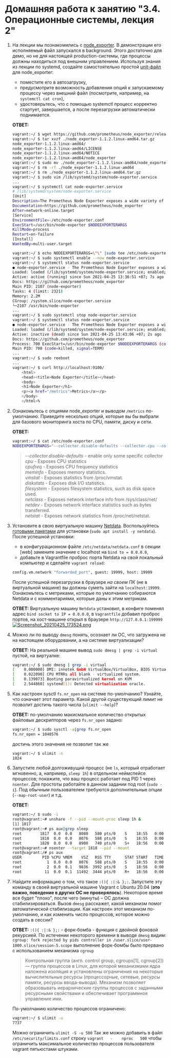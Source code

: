 # Домашняя работа к занятию "3.4. Операционные системы, лекция 2"

1. На лекции мы познакомились с [node_exporter](https://github.com/prometheus/node_exporter/releases). В демонстрации его исполняемый файл запускался в background. Этого достаточно для демо, но не для настоящей production-системы, где процессы должны находиться под внешним управлением. Используя знания из лекции по systemd, создайте самостоятельно простой [unit-файл](https://www.freedesktop.org/software/systemd/man/systemd.service.html) для node_exporter:

    * поместите его в автозагрузку,
    * предусмотрите возможность добавления опций к запускаемому процессу через внешний файл (посмотрите, например, на `systemctl cat cron`),
    * удостоверьтесь, что с помощью systemctl процесс корректно стартует, завершается, а после перезагрузки автоматически поднимается.  

    __ОТВЕТ:__

    ```bash
    vagrant:~/ $ wget https://github.com/prometheus/node_exporter/releases/download/v1.1.2/node_exporter-1.1.2.linux-amd64.tar.gz
    vagrant:~/ $ tar xvzf ./node_exporter-1.1.2.linux-amd64.tar.gz
    node_exporter-1.1.2.linux-amd64/
    node_exporter-1.1.2.linux-amd64/LICENSE
    node_exporter-1.1.2.linux-amd64/NOTICE
    node_exporter-1.1.2.linux-amd64/node_exporter
    vagrant:~/ $ sudo mv ./node_exporter-1.1.2.linux-amd64/node_exporter /usr/bin/node-exporter
    vagrant:~/ $ rm -rf ./node_exporter-1.1.2.linux-amd64
    vagrant:~/ $ rm ./node_exporter-1.1.2.linux-amd64.tar.gz
    vagrant:~/ $ sudo vim /lib/systemd/system/node-exporter.service
    ...
    vagrant:~/ $ systemctl cat node-exporter.service
    # /lib/systemd/system/node-exporter.service
    [Unit]
    Description=The Prometheus Node Exporter exposes a wide variety of hardware- and kernel-related metrics.
    Documentation=https://github.com/prometheus/node_exporter
    After=network-online.target
    [Service]
    EnvironmentFile=-/etc/node-exporter.conf
    ExecStart=/usr/bin/node-exporter $NODEEXPORTERARGS
    KillMode=process
    Restart=on-failure
    [Install]
    WantedBy=multi-user.target
    
    vagrant:~/ $ echo NODEEXPORTERARGS=\"\" |sudo tee /etc/node-exporter.conf
    vagrant:~/ $ sudo systemctl enable --now node-exporter.service
    vagrant:~/ $ systemctl status node-exporter.service
    ● node-exporter.service - The Prometheus Node Exporter exposes a wide variety of hardware- and kernel-related metrics.
    Loaded: loaded (/lib/systemd/system/node-exporter.service; enabled; vendor preset: enabled)
    Active: active (running) since Sun 2021-04-25 13:36:51 +07; 7s ago
    Docs: https://github.com/prometheus/node_exporter
    Main PID: 2107 (node-exporter)
    Tasks: 4 (limit: 2321)
    Memory: 2.2M
    CGroup: /system.slice/node-exporter.service
    └─2107 /usr/bin/node-exporter
    ...
    vagrant:~/ $ sudo systemctl stop node-exporter.service
    vagrant:~/ $ systemctl status node-exporter.service
    ● node-exporter.service - The Prometheus Node Exporter exposes a wide variety of hardware- and kernel-related metrics.
    Loaded: loaded (/lib/systemd/system/node-exporter.service; enabled; vendor preset: enabled)
    Active: inactive (dead) since Sun 2021-04-25 13:43:06 +07; 2s ago
    Docs: https://github.com/prometheus/node_exporter
    Process: 700 ExecStart=/usr/bin/node-exporter $NODEEXPORTERARGS (code=killed, signal=TERM)
    Main PID: 700 (code=killed, signal=TERM)
    ...
    vagrant:~/ $ sudo reeboot
    ...
    vagrant:~/ $ curl http://localhost:9100/
        <html>
        <head><title>Node Exporter</title></head>
        <body>
        <h1>Node Exporter</h1>
        <p><a href="/metrics">Metrics</a></p>
        </body>
        </html>%  
    ```

1. Ознакомьтесь с опциями node_exporter и выводом `/metrics` по-умолчанию. Приведите несколько опций, которые вы бы выбрали для базового мониторинга хоста по CPU, памяти, диску и сети.  

    __ОТВЕТ:__

    ```bash
    vagrant:~/ $ cat /etc/node-exporter.conf
    NODEEXPORTERARGS="--collector.disable-defaults --collector.cpu --collector.cpufreq --collector.meminfo --collector.vmstat --collector.diskstats --collector.filesystem --collector.netclass --collector.netdev --collector.netstat"
    ```

    >_--collector.disable-defaults_ - enable only some specific collector  
    _cpu_ - Exposes CPU statistics  
    _cpufreq_ - Exposes CPU frequency statistics  
    _meminfo_ - Exposes memory statistics.  
    _vmstat_ - Exposes statistics from /proc/vmstat.  
    _diskstats_ - Exposes disk I/O statistics.  
    _filesystem_ - Exposes filesystem statistics, such as disk space used.  
    _netclass_ - Exposes network interface info from /sys/class/net/  
    _netdev_ - Exposes network interface statistics such as bytes transferred.  
    _netstat_ - Exposes network statistics from /proc/net/netstat.
1. Установите в свою виртуальную машину [Netdata](https://github.com/netdata/netdata). Воспользуйтесь [готовыми пакетами](https://packagecloud.io/netdata/netdata/install) для установки (`sudo apt install -y netdata`). После успешной установки:
    * в конфигурационном файле `/etc/netdata/netdata.conf` в секции [web] замените значение с localhost на `bind to = 0.0.0.0`,
    * добавьте в Vagrantfile проброс порта Netdata на свой локальный компьютер и сделайте `vagrant reload`:

    ```bash
    config.vm.network "forwarded_port", guest: 19999, host: 19999
    ```

    После успешной перезагрузки в браузере *на своем ПК* (не в виртуальной машине) вы должны суметь зайти на `localhost:19999`. Ознакомьтесь с метриками, которые по умолчанию собираются Netdata и с комментариями, которые даны к этим метрикам.  

    __ОТВЕТ:__  Виртуальную машину `Netdata` установил, в конфиге поменял адрес `bind socket to IP = 0.0.0.0`, в `Vagrantfile` добавил проброс портов, на хост-машине открыл в браузере `http://127.0.0.1:199999`
    [![Screenshot_20210425_173524.png](https://github.com/tabwizard/devops-netology/raw/03-sysadmin-04-os/img/Screenshot_20210425_173524.png)](https://github.com/tabwizard/devops-netology/blob/03-sysadmin-04-os/img/Screenshot_20210425_173524.png)

1. Можно ли по выводу `dmesg` понять, осознает ли ОС, что загружена не на настоящем оборудовании, а на системе виртуализации?  

    __ОТВЕТ:__ На реальной машине вывод `sudo dmesg | grep -i virtual` пустой, на виртуалке:

    ```bash
    vagrant:~/ $ sudo dmesg | grep -i virtual
    [    0.000000] DMI: innotek GmbH VirtualBox/VirtualBox, BIOS VirtualBox 12/01/2006
    [    0.022090] CPU MTRRs all blank - virtualized system.
    [    0.139073] Booting paravirtualized kernel on KVM
    [    2.544860] systemd[1]: Detected virtualization oracle.
    ```  

1. Как настроен sysctl `fs.nr_open` на системе по-умолчанию? Узнайте, что означает этот параметр. Какой другой существующий лимит не позволит достичь такого числа (`ulimit --help`)?  

    __ОТВЕТ:__ по-умолчанию макисмальное количество открытых файловых дескрипторов через `fs.nr_open` задано:

    ```bash
    vagrant:~/ $ sudo sysctl -a|grep fs.nr_open
    fs.nr_open = 1048576
    ```  

    достичь этого значения не позволит так же

    ```bash
    vagrant:~/ $ ulimit -n
    1024
    ```

1. Запустите любой долгоживущий процесс (не `ls`, который отработает мгновенно, а, например, `sleep 1h`) в отдельном неймспейсе процессов; покажите, что ваш процесс работает под PID 1 через `nsenter`. Для простоты работайте в данном задании под root (`sudo -i`). Под обычным пользователем требуются дополнительные опции (`--map-root-user`) и т.д.  

    __ОТВЕТ:__

    ```bash
    vagrant:~/ $ sudo -i
    root@vagrant:~# unshare -f --pid --mount-proc sleep 1h &
    [1] 1817
    root@vagrant:~# ps aux|grep sleep
    root        1817  0.0  0.0   8080   580 pts/0    S    18:55   0:00 unshare -f --pid --mount-proc sleep 1h
    root        1818  0.0  0.0   8076   588 pts/0    S    18:55   0:00 sleep 1h
    root        1820  0.0  0.0   8900   740 pts/0    S+   18:56   0:00 grep --color=auto sleep
    root@vagrant:~# nsenter --target 1818 --pid --mount
    root@vagrant:/# ps aux
    USER         PID %CPU %MEM    VSZ   RSS TTY      STAT START   TIME COMMAND
    root           1  0.0  0.0   8076   588 pts/0    S    18:55   0:00 sleep 1h
    root           2  0.0  0.1   9836  3992 pts/0    S    18:56   0:00 -bash
    root          11  0.0  0.1  11492  3444 pts/0    R+   18:56   0:00 ps aux
    ```

1. Найдите информацию о том, что такое `:(){ :|:& };:`. Запустите эту команду в своей виртуальной машине Vagrant с Ubuntu 20.04 (**это важно, поведение в других ОС не проверялось**). Некоторое время все будет "плохо", после чего (минуты) – ОС должна стабилизироваться. Вызов `dmesg` расскажет, какой механизм помог автоматической стабилизации. Как настроен этот механизм по-умолчанию, и как изменить число процессов, которое можно создать в сессии?  

    __ОТВЕТ:__ `:(){ :|:& };:` - форк-бомба - функция с двойной фоновой рекурсией.
    По истечении некоторого времени в выводе `dmesg` видим: `cgroup: fork rejected by pids controller in /user.slice/user-1000.slice/session-5.scope` выполнение форк-бомбы было прервано с использованием механизма `cgroup`  
    >Контрольная группа (англ. control group, cgroups[1], cgroup[2]) — группа процессов в Linux, для которой механизмами ядра наложена изоляция и установлены ограничения на некоторые вычислительные ресурсы (процессорные, сетевые, ресурсы памяти, ресурсы ввода-вывода). Механизм позволяет образовывать иерархические группы процессов с заданными ресурсными свойствами и обеспечивает программное управление ими.  

    По-умолчанию количество процессов ограничено:  

    ```bash
    vagrant:~/ $ ulimit -u
    7737
    ```  

    Можно ограничить `ulimit -S -u 500` Так же можно добавить в файл `/etc/security/limits.conf` строку `vagrant   -    nproc   500` чтобы ограничить максимальное количество процессов пользователя vagrant пятьюстами штуками.
